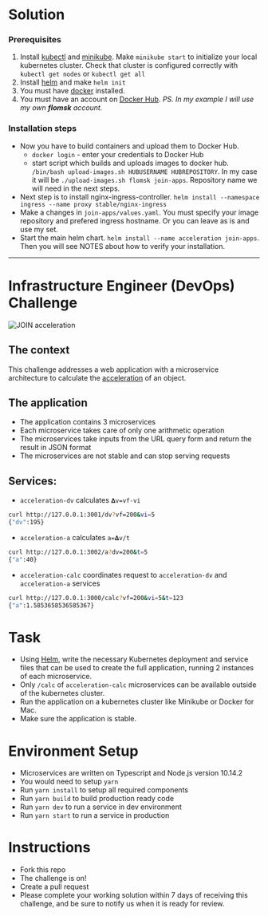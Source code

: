 # Solution

### Prerequisites
1. Install [kubectl](https://kubernetes.io/docs/tasks/tools/install-kubectl/) and [minikube](https://kubernetes.io/docs/tasks/tools/install-minikube/#install-minikube). Make `minikube start` to initialize your local kubernetes cluster. Check that cluster is configured correctly with `kubectl get nodes` or `kubectl get all`
2. Install [helm](https://docs.helm.sh/using_helm/#installing-helm) and make `helm init`
3. You must have [docker](https://docs.docker.com/install/linux/docker-ce/ubuntu/) installed.
4. You must have an account on [Docker Hub](https://hub.docker.com/). *PS. In my example I will use my own **flomsk** account.*

### Installation steps
- Now you have to build containers and upload them to Docker Hub.
  - `docker login` - enter your credentials to Docker Hub
  - start script which builds and uploads images to docker hub. `/bin/bash upload-images.sh HUBUSERNAME HUBREPOSITORY`. In my case it will be `./upload-images.sh flomsk join-apps`. Repository name we will need in the next steps.
- Next step is to install nginx-ingress-controller. `helm install --namespace ingress --name proxy stable/nginx-ingress`
- Make a changes in `join-apps/values.yaml`. You must specify your image repository and prefered ingress hostname. Or you can leave as is and use my set.
- Start the main helm chart. `helm install --name acceleration join-apps`. Then you will see NOTES about how to verify your installation.
____________________________________________
# Infrastructure Engineer (DevOps) Challenge
![JOIN acceleration](https://github.com/join-com/devops-challenge/raw/master/illustration.png)

## The context
This challenge addresses a web application with a microservice architecture to calculate the [acceleration](http://www.softschools.com/formulas/physics/acceleration_formula/1/) of an object.
## The application
- The application contains 3 microservices
- Each microservice takes care of only one arithmetic operation
- The microservices take inputs from the URL query form and return the result in JSON format
- The microservices are not stable and can stop serving requests
## Services:
- `acceleration-dv` calculates `𝚫v=vf-vi`
```bash
curl http://127.0.0.1:3001/dv?vf=200&vi=5
{"dv":195}
```
- `acceleration-a` calculates `a=𝚫v/t`
```bash
curl http://127.0.0.1:3002/a?dv=200&t=5
{"a":40}
```
- `acceleration-calc` coordinates request to `acceleration-dv` and `acceleration-a` services
```bash
curl http://127.0.0.1:3000/calc?vf=200&vi=5&t=123
{"a":1.5853658536585367}
```

# Task
- Using [Helm](https://helm.sh), write the necessary Kubernetes deployment and service files that can be used to create the full application, running 2 instances of each microservice.
- Only  `/calc` of `acceleration-calc` microservices can be available outside of the kubernetes cluster.
- Run the application on a kubernetes cluster like Minikube or Docker for Mac.
- Make sure the application is stable.

# Environment Setup
- Microservices are written on Typescript and Node.js version 10.14.2
- You would need to setup `yarn`
- Run `yarn install` to setup all required components
- Run `yarn build` to build production ready code
- Run `yarn dev` to run a service in dev environment
- Run `yarn start` to run a service in production

# Instructions
- Fork this repo
- The challenge is on!
- Create a pull request
- Please complete your working solution within 7 days of receiving this challenge, and be sure to notify us when it is ready for review.


